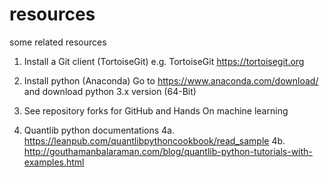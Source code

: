 # resources
some related resources


1. Install a Git client (TortoiseGit)
e.g. TortoiseGit https://tortoisegit.org

2. Install python (Anaconda)
Go to https://www.anaconda.com/download/ and download python 3.x version (64-Bit)

3. See repository forks for GitHub and Hands On machine learning

4. Quantlib python documentations
4a. https://leanpub.com/quantlibpythoncookbook/read_sample
4b. http://gouthamanbalaraman.com/blog/quantlib-python-tutorials-with-examples.html